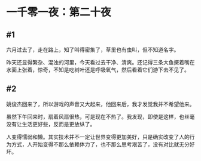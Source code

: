 # 一千零一夜：第二十夜

## #1

六月过去了，走在路上，知了叫得密集了，草里也有虫叫，但不知道名字。

昨天还显得繁杂、混浊的河里，今天看过去干净、清爽。还记得三条大鱼撅着嘴在水面上张着，惊奇，不知是吃树叶还是呼吸氧气，然后看着它们游下去不见了。

## #2

姚俊杰回来了，所以游戏的声音又大起来，他回来后，我才发觉我并不希望他来。

虽然下午回来时，扇着风扇很热，可是现在不热了。我发现，即使是这样，也丝毫没有让生活更好些，反而是更放纵了。

人变得懦弱和懒。其实技术并不一定让世界变得更加美好，只是确实改变了人的行为方式，人开始变得不那么依赖体力了，也不那么思考艰苦了，没有对比就无分好坏。
